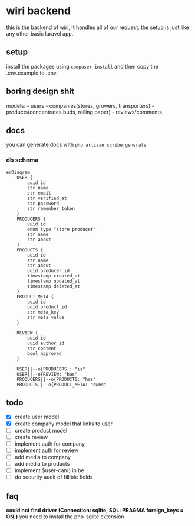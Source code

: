# wiri backend
this is the backend of wiri, It handles all of our request. the setup is just like any other basic laravel app.

## setup
install the packages using `composer install` and then copy the .env.example to .env. 

## boring design shit
models: 
    - users 
    - companies(stores, growers, transporters)
    - products(concentrates,buds, rolling paper)
    - reviews/comments

## docs
you can generate docs with `php artisan scribe:generate`

### db schema

```mermaid
erDiagram
    USER {
        uuid id 
        str name
        str email
        str verified_at
        str password
        str remember_token
    }
    PRODUCERS { 
        uuid id 
        enum type "store producer"
        str name
        str about
    }
    PRODUCTS {
        uuid id
        str name
        str about
        uuid producer_id 
        timestamp created_at
        timestamp updated_at
        timestamp deleted_at
    }
    PRODUCT_META {
        uuid id
        uuid product_id
        str meta_key
        str meta_value
    }

    REVIEW {
        uuid id 
        uuid author_id 
        str content
        bool approved
    }

    USER||--o{PRODUCERS : "is"
    USER||--o{REVIEW: "has"
    PRODUCERS||--o{PRODUCTS: "has"
    PRODUCTS||--o{PRODUCT_META: "owns"
```

## todo
- [x] create user model
- [x] create company model that links to user
- [ ] create product model
- [ ] create review 
- [ ] implement auth for company
- [ ] implement auth for review
- [ ] add media to company
- [ ] add media to products
- [ ] implement $user-can() in be
- [ ] do security audit of fillible fields 

## faq 
**could not find driver (Connection: sqlite, SQL: PRAGMA foreign_keys = ON;)**
you need to install the php-sqlite extension